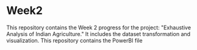# Week2
This repository contains the Week 2 progress for the project: "Exhaustive Analysis of Indian Agriculture." It includes the dataset transformation and visualization. This repository contains the PowerBI file
